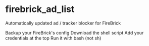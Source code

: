 # firebrick_ad_list
Automatically updated ad / tracker blocker for FireBrick

Backup your FireBrick's config
Download the shell script
Add your credentials at the top
Run it with bash (not sh)
